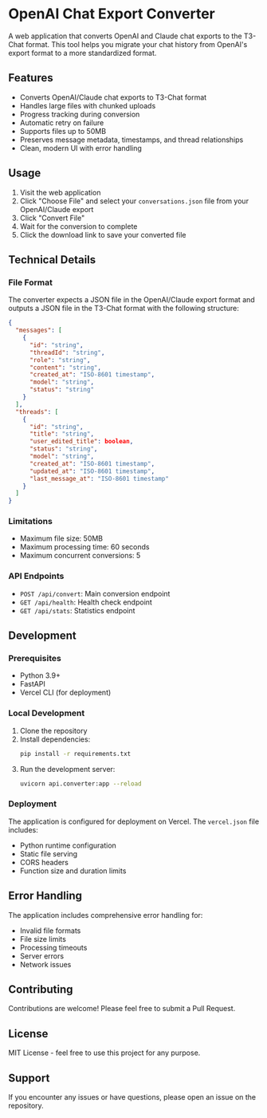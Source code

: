 # OpenAI Chat Export Converter

A web application that converts OpenAI and Claude chat exports to the T3-Chat format. This tool helps you migrate your chat history from OpenAI's export format to a more standardized format.

## Features

- Converts OpenAI/Claude chat exports to T3-Chat format
- Handles large files with chunked uploads
- Progress tracking during conversion
- Automatic retry on failure
- Supports files up to 50MB
- Preserves message metadata, timestamps, and thread relationships
- Clean, modern UI with error handling

## Usage

1. Visit the web application
2. Click "Choose File" and select your `conversations.json` file from your OpenAI/Claude export
3. Click "Convert File"
4. Wait for the conversion to complete
5. Click the download link to save your converted file

## Technical Details

### File Format

The converter expects a JSON file in the OpenAI/Claude export format and outputs a JSON file in the T3-Chat format with the following structure:

```json
{
  "messages": [
    {
      "id": "string",
      "threadId": "string",
      "role": "string",
      "content": "string",
      "created_at": "ISO-8601 timestamp",
      "model": "string",
      "status": "string"
    }
  ],
  "threads": [
    {
      "id": "string",
      "title": "string",
      "user_edited_title": boolean,
      "status": "string",
      "model": "string",
      "created_at": "ISO-8601 timestamp",
      "updated_at": "ISO-8601 timestamp",
      "last_message_at": "ISO-8601 timestamp"
    }
  ]
}
```

### Limitations

- Maximum file size: 50MB
- Maximum processing time: 60 seconds
- Maximum concurrent conversions: 5

### API Endpoints

- `POST /api/convert`: Main conversion endpoint
- `GET /api/health`: Health check endpoint
- `GET /api/stats`: Statistics endpoint

## Development

### Prerequisites

- Python 3.9+
- FastAPI
- Vercel CLI (for deployment)

### Local Development

1. Clone the repository
2. Install dependencies:
   ```bash
   pip install -r requirements.txt
   ```
3. Run the development server:
   ```bash
   uvicorn api.converter:app --reload
   ```

### Deployment

The application is configured for deployment on Vercel. The `vercel.json` file includes:

- Python runtime configuration
- Static file serving
- CORS headers
- Function size and duration limits

## Error Handling

The application includes comprehensive error handling for:

- Invalid file formats
- File size limits
- Processing timeouts
- Server errors
- Network issues

## Contributing

Contributions are welcome! Please feel free to submit a Pull Request.

## License

MIT License - feel free to use this project for any purpose.

## Support

If you encounter any issues or have questions, please open an issue on the repository. 